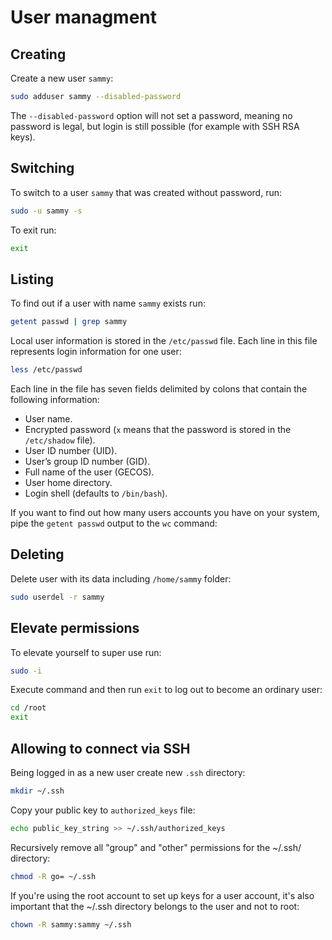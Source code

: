 # User managment

## Creating

Create a new user `sammy`:

```bash
sudo adduser sammy --disabled-password
```

The `--disabled-password` option will not set a password, meaning no password is legal, but login is still possible (for example with SSH RSA keys).

## Switching

To switch to a user `sammy` that was created without password, run:

```bash
sudo -u sammy -s
```

To exit run:

```bash
exit
```

## Listing

To find out if a user with name `sammy` exists run:

```bash
getent passwd | grep sammy
```

Local user information is stored in the `/etc/passwd` file. Each line in this file represents login information for one user:

```bash
less /etc/passwd
```

Each line in the file has seven fields delimited by colons that contain the following information:

* User name.
* Encrypted password (`x` means that the password is stored in the `/etc/shadow` file).
* User ID number (UID).
* User’s group ID number (GID).
* Full name of the user (GECOS).
* User home directory.
* Login shell (defaults to `/bin/bash`).

If you want to find out how many users accounts you have on your system, pipe the `getent passwd` output to the `wc` command:

## Deleting

Delete user with its data including `/home/sammy` folder:

```bash
sudo userdel -r sammy
```

## Elevate permissions

To elevate yourself to super use run:

```bash
sudo -i
```

Execute command and then run `exit` to log out to become an ordinary user:

```bash
cd /root
exit
```

## Allowing to connect via SSH

Being logged in as a new user create new `.ssh` directory:

```bash
mkdir ~/.ssh
```

Copy your public key to `authorized_keys` file:

```bash
echo public_key_string >> ~/.ssh/authorized_keys
```

Recursively remove all "group" and "other" permissions for the ~/.ssh/ directory:

```bash
chmod -R go= ~/.ssh
```

If you're using the root account to set up keys for a user account, it's also important that the ~/.ssh directory belongs to the user and not to root:

```bash
chown -R sammy:sammy ~/.ssh
```
